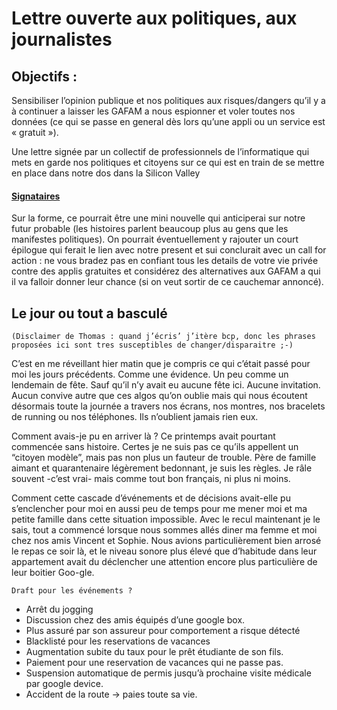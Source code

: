# Lettre ouverte aux politiques, aux journalistes

## Objectifs : 
Sensibiliser l’opinion publique et nos politiques aux risques/dangers qu’il y a à continuer a laisser les GAFAM a nous espionner et voler toutes nos données (ce qui se passe en general dès lors qu’une appli ou un service est « gratuit »).

Une lettre signée par un collectif de professionnels de l’informatique qui mets en garde nos politiques et citoyens sur ce qui est en train de se mettre en place dans notre dos dans la Silicon Valley

#### [Signataires](signataires.md)

Sur la forme, ce pourrait être une mini nouvelle qui anticiperai sur notre futur probable (les histoires parlent beaucoup plus au gens que les manifestes politiques). On pourrait éventuellement y rajouter un court épilogue qui ferait le lien avec notre present et sui conclurait avec un call for action : ne vous bradez pas en confiant tous les details de votre vie privée contre des applis gratuites et considérez des alternatives aux GAFAM a qui il va falloir donner leur chance (si on veut sortir de ce cauchemar annoncé). 


## Le jour ou tout a basculé

    (Disclaimer de Thomas : quand j’écris’ j’itère bcp, donc les phrases proposées ici sont tres susceptibles de changer/disparaitre ;-)

C’est en me réveillant hier matin que je compris ce qui c’était passé pour moi les jours précédents. Comme une évidence. Un peu comme un lendemain de fête. Sauf qu’il n’y avait eu aucune fête ici. Aucune invitation. Aucun convive autre que ces algos qu’on oublie mais qui nous écoutent désormais toute la journée a travers nos écrans, nos montres, nos bracelets de running ou nos téléphones. Ils n’oublient jamais rien eux. 

Comment avais-je pu en arriver là ? Ce printemps avait pourtant commencée sans histoire. Certes je ne suis pas ce qu’ils appellent un “citoyen modèle”, mais pas non plus un fauteur de trouble. Père de famille aimant et quarantenaire légèrement bedonnant, je suis les règles. Je râle souvent -c’est vrai- mais comme tout bon français, ni plus ni moins. 

Comment cette cascade d’événements et de décisions avait-elle pu s’enclencher pour moi en aussi peu de temps pour me mener moi et ma petite famille dans cette situation impossible. Avec le recul maintenant je le sais, tout a commencé lorsque nous sommes allés diner ma femme et moi chez nos amis Vincent et Sophie. 
Nous avions particulièrement bien arrosé le repas ce soir là, et le niveau sonore plus élevé que d’habitude dans leur appartement avait du déclencher une attention encore plus particulière de leur boitier Goo-gle.



    Draft pour les événements ?
- Arrêt du jogging
- Discussion chez des amis équipés d’une google box.
- Plus assuré par son assureur pour comportement a risque détecté
- Blacklisté pour les reservations de vacances
- Augmentation subite du taux pour le prêt étudiante de son fils. 
- Paiement pour une reservation de vacances qui ne passe pas. 
- Suspension automatique de permis jusqu’à prochaine visite médicale par google device. 
- Accident de la route -> paies toute sa vie. 
